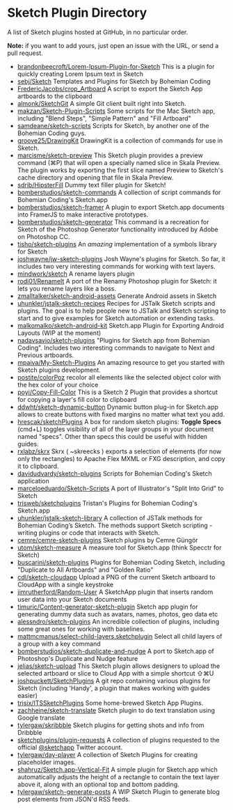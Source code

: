# Sketch Plugin Directory

A list of Sketch plugins hosted at GitHub, in no particular order.

**Note:** if you want to add yours, just open an issue with the URL, or send a pull request.

- [brandonbeecroft/Lorem-Ipsum-Plugin-for-Sketch](https://github.com/brandonbeecroft/Lorem-Ipsum-Plugin-for-Sketch) This is a plugin for quickly creating Lorem Ipsum text in Sketch
- [sebj/Sketch](https://github.com/sebj/Sketch) Templates and Plugins for Sketch by Bohemian Coding
- [FredericJacobs/crop_Artboard](https://github.com/FredericJacobs/crop_Artboard) A script to export the Sketch App artboards to the clipboard
- [almonk/SketchGit](https://github.com/almonk/SketchGit) A simple Git client built right into Sketch.
- [makzan/Sketch-Plugin-Scripts](https://github.com/makzan/Sketch-Plugin-Scripts) Some scripts for the Mac Sketch app, including "Blend Steps", "Simple Pattern" and "Fill Artboard"
- [samdeane/sketch-scripts](https://github.com/samdeane/sketch-scripts) Scripts for Sketch, by another one of the Bohemian Coding guys.
- [groove25/DrawingKit](https://github.com/groove25/DrawingKit) DrawingKit is a collection of commands for use in Sketch.
- [marcisme/sketch-preview](https://github.com/marcisme/sketch-preview) This Sketch plugin provides a preview command (⌘P) that will open a specially named slice in Skala Preview. The plugin works by exporting the first slice named Preview to Sketch's cache directory and opening that file in Skala Preview.
- [sdrib/HipsterFill](https://github.com/sdrib/HipsterFill) Dummy text filler plugin for Sketch!
- [bomberstudios/sketch-commands](https://github.com/bomberstudios/sketch-commands) A collection of script commands for Bohemian Coding's Sketch.app
- [bomberstudios/sketch-framer](https://github.com/bomberstudios/sketch-framer) A plugin to export Sketch.app documents into FramerJS to make interactive prototypes.
- [bomberstudios/sketch-generator](https://github.com/bomberstudios/sketch-generator) This command is a recreation for Sketch of the Photoshop Generator functionality introduced by Adobe on Photoshop CC.
- [tisho/sketch-plugins](https://github.com/tisho/sketch-plugins) An *amazing* implementation of a symbols library for Sketch
- [joshwayne/jw-sketch-plugins](https://github.com/joshwayne/jw-sketch-plugins) Josh Wayne's plugins for Sketch. So far, it includes two very interesting commands for working with text layers.
- [mindwork/sketch](https://github.com/mindwork/sketch) A rename layers plugin
- [rodi01/RenameIt](https://github.com/rodi01/RenameIt) A port of the Renamy Photoshop plugin for Sketch: it lets you rename layers like a boss.
- [zmalltalker/sketch-android-assets](https://github.com/zmalltalker/sketch-android-assets) Generate Android assets in Sketch
- [uhunkler/jstalk-sketch-recipes](https://github.com/uhunkler/jstalk-sketch-recipes) Recipes for JSTalk Sketch scripts and plugins. The goal is to help people new to JSTalk and Sketch scripting to start and to give examples for Sketch automation or extending tasks.
- [malkomalko/sketch-android-kit](https://github.com/malkomalko/sketch-android-kit) Sketch.app Plugin for Exporting Android Layouts (WIP at the moment)
- [nadavsavio/sketch-plugins](https://github.com/nadavsavio/sketch-plugins) "Plugins for Sketch app from Bohemian Coding". Includes two interesting commands to navigate to Next and Previous artboards.
- [mpaiva/My-Sketch-Plugins](https://github.com/mpaiva/My-Sketch-Plugins) An amazing resource to get you started with Sketch plugins development.
- [postite/colorPoz](https://github.com/postite/colorPoz) recolor all elements like the selected object color with the hex color of your choice
- [poyi/Copy-Fill-Color](https://github.com/poyi/Copy-Fill-Color) This is a Sketch 2 Plugin that provides a shortcut for copying a layer's fill color to clipboard
- [ddwht/sketch-dynamic-button](https://github.com/ddwht/sketch-dynamic-button) Dynamic button plug-in for Sketch.app allows to create buttons with fixed margins no matter what text you add.
- [hrescak/sketchPlugins](https://github.com/hrescak/sketchPlugins) A box for random sketch plugins: **Toggle Specs** (cmd+L) toggles visibility of all of the layer groups in your document named "specs". Other than specs this could be useful with hidden guides.
- [rxlabz/skrx](https://github.com/rxlabz/skrx) Skrx ( ~skreecks ) exports a selection of elements (for now only the rectangles) to Apache Flex MXML or FXG description, and copy it to clipboard.
- [davidudvardy/sketch-plugins](https://github.com/davidudvardy/sketch-plugins) Scripts for Bohemian Coding's Sketch application
- [marceloeduardo/Sketch-Scripts](https://github.com/marceloeduardo/Sketch-Scripts) A port of Illustrator's "Split Into Grid" to Sketch
- [trisweb/sketchplugins](https://github.com/trisweb/sketchplugins) Tristan's Plugins for Bohemian Coding's Sketch.app
- [uhunkler/jstalk-sketch-library](https://github.com/uhunkler/jstalk-sketch-library) A collection of JSTalk methods for Bohemian Coding’s Sketch. The methods support Sketch scripting - writing plugins or code that interacts with Sketch.
- [cemre/cemre-sketch-plugins](https://github.com/cemre/cemre-sketch-plugins) Sketch plugins by Cemre Güngör
- [utom/sketch-measure](https://github.com/utom/sketch-measure) A measure tool for Sketch.app (think Specctr for Sketch)
- [buscarini/sketch-plugins](https://github.com/buscarini/sketch-plugins) Plugins for Bohemian Coding Sketch, including "Duplicate to All Artboards" and "Golden Ratio"
- [cdl/sketch-cloudapp](https://github.com/cdl/sketch-cloudapp) Upload a PNG of the current Sketch artboard to CloudApp with a single keystroke
- [jimrutherford/Random-User](https://github.com/jimrutherford/Random-User) A SketchApp plugin that inserts random user data into your Sketch documents
- [timuric/Content-generator-sketch-plugin](https://github.com/timuric/Content-generator-sketch-plugin) Sketch app plugin for generating dummy data such as avatars, names, photos, geo data etc
- [alessndro/sketch-plugins](https://github.com/alessndro/sketch-plugins) An incredible collection of plugins, including some great ones for working with baselines.
- [mattmcmanus/select-child-layers.sketchplugin](https://github.com/mattmcmanus/select-child-layers.sketchplugin) Select all child layers of a group with a key command
- [bomberstudios/sketch-duplicate-and-nudge](https://github.com/bomberstudios/sketch-duplicate-and-nudge) A port to Sketch.app of Photoshop's Duplicate and Nudge feature
- [jelias/sketch-upload](https://github.com/jelias/sketch-upload) This Sketch plugin allows designers to upload the selected artboard or slice to Cloud App with a simple shortcut ⇧⌘U
- [joshpuckett/SketchPlugins](https://github.com/joshpuckett/SketchPlugins) A git repo containing various plugins for Sketch (including 'Handy', a plugin that makes working with guides easier)
- [trisix/ITSSketchPlugins](https://github.com/trisix/ITSSketchPlugins) Some home-brewed Sketch App Plugins.
- [zachheine/sketch-translate](https://github.com/zachheine/sketch-translate) Sketch plugin to do text translation using Google translate
- [tylergaw/skribbble](https://github.com/tylergaw/skribbble) Sketch plugins for getting shots and info from Dribbble
- [sketchplugins/plugin-requests](https://github.com/sketchplugins/plugin-requests) A collection of plugins requested to the official [@sketchapp](https://twitter.com/sketchapp) Twitter account.
- [tylergaw/day-player](https://github.com/tylergaw/day-player) A collection of Sketch Plugins for creating placeholder images.
- [shahruz/Sketch.app-Vertical-Fit](https://github.com/shahruz/Sketch.app-Vertical-Fit) A simple plugin for Sketch.app which automatically adjusts the height of a rectangle to contain the text layer above it, along with an optional top and bottom padding.
- [tylergaw/sketch-generate-posts](https://github.com/tylergaw/sketch-generate-posts) A WIP Sketch Plugin to generate blog post elements from JSON'd RSS feeds.
